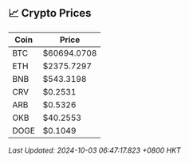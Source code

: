 ## 📈 Crypto Prices

| Coin | Price |
| ---- | ----- |
| BTC | $60694.0708 |
| ETH | $2375.7297 |
| BNB | $543.3198 |
| CRV | $0.2531 |
| ARB | $0.5326 |
| OKB | $40.2553 |
| DOGE | $0.1049 |

_Last Updated: 2024-10-03 06:47:17.823 +0800 HKT_